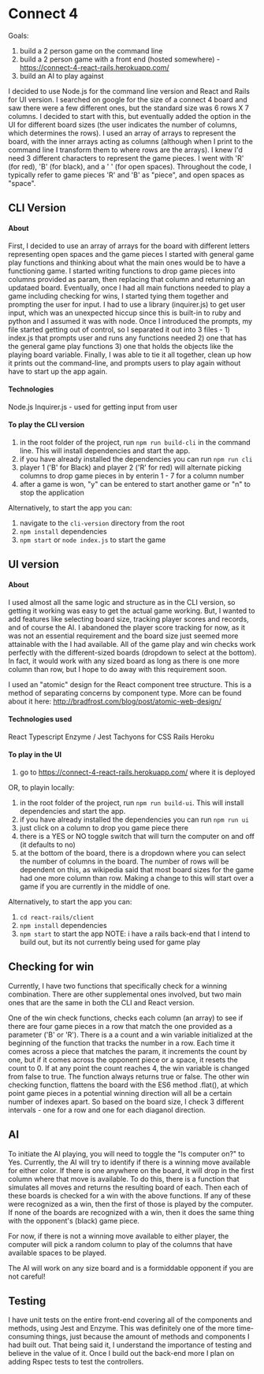 # Connect 4
Goals:
1) build a 2 person game on the command line
2) build a 2 person game with a front end (hosted somewhere) - https://connect-4-react-rails.herokuapp.com/
3) build an AI to play against

I decided to use Node.js for the command line version and React and Rails for UI version. I searched on google for the size of a connect 4 board and saw there were a few different ones, but the standard size was 6 rows X 7 columns. I decided to start with this, but eventually added the option in the UI for different board sizes (the user indicates the number of columns, which determines the rows). I used an array of arrays to represent the board, with the inner arrays acting as columns (although when I print to the command line I transform them to where rows are the arrays). I knew I'd need 3 different characters to represent the game pieces. I went with 'R' (for red), 'B' (for black), and a ' ' (for open spaces). Throughout the code, I typically refer to game pieces 'R' and 'B' as "piece", and open spaces as "space". 

## CLI Version
#### About 
First, I decided to use an array of arrays for the board with different letters representing open spaces and the game pieces I started with general game play functions and thinking about what the main ones would be to have a functioning game. I started writing functions to drop game pieces into columns provided as param, then replacing that column and returning an updataed board. Eventually, once I had all main functions needed to play a game including checking for wins, I started tying them together and prompting the user for input. I had to use a library (inquirer.js) to get user input, which was an unexpected hiccup since this is built-in to ruby and python and I assumed it was with node. Once I introduced the prompts, my file started getting out of control, so I separated it out into 3 files - 1) index.js that prompts user and runs any functions needed 2) one that has the general game play functions 3) one that holds the objects like the playing board variable. Finally, I was able to tie it all together, clean up how it prints out the command-line, and prompts users to play again without have to start up the app again. 

#### Technologies
Node.js
Inquirer.js - used for getting input from user

#### To play the CLI version 
1) in the root folder of the project, run `npm run build-cli` in the command line. This will install dependencies and start the app. 
2) if you have already installed the dependencies you can run `npm run cli`
3) player 1 ('B' for Black) and player 2 ('R' for red) will alternate picking columns to drop game pieces in by enterin 1 - 7 for a column number
4) after a game is won, "y" can be entered to start another game or "n" to stop the application

Alternatively, to start the app you can:
1) navigate to the `cli-version` directory from the root
2) `npm install` dependencies
3) `npm start` or `node index.js` to start the game

## UI version
#### About
I used almost all the same logic and structure as in the CLI version, so getting it working was easy to get the actual game working. But, I wanted to add features like selecting board size, tracking player scores and records, and of course the AI. I abandoned the player score tracking for now, as it was not an essential requirement and the board size just seemed more attainable with the I had available. All of the game play and win checks work perfectly with the different-sized boards (dropdown to select at the bottom). In fact, it would work with any sized board as long as there is one more column than row, but I hope to do away with this requirement soon. 

I used an "atomic" design for the React component tree structure. This is a method of separating concerns by component type. More can be found about it here: http://bradfrost.com/blog/post/atomic-web-design/

#### Technologies used
React
Typescript
Enzyme / Jest
Tachyons for CSS
Rails
Heroku

#### To play in the UI
1) go to https://connect-4-react-rails.herokuapp.com/ where it is deployed

OR, to playin locally:
1) in the root folder of the project, run `npm run build-ui`. This will install dependencies and start the app. 
2) if you have already installed the dependencies you can run `npm run ui`
3) just click on a column to drop you game piece there
4) there is a YES or NO toggle switch that will turn the computer on and off (it defaults to no)
5) at the bottom of the board, there is a dropdown where you can select the number of columns in the board. The number of rows will be dependent on this, as wikipedia said that most board sizes for the game had one more column than row. Making a change to this will start over a game if you are currently in the middle of one. 

Alternatively, to start the app you can:
1) `cd react-rails/client`
2) `npm install` dependencies
3) `npm start` to start the app
NOTE: i have a rails back-end that I intend to build out, but its not currently being used for game play

## Checking for win
Currently, I have two functions that specifically check for a winning combination. There are other supplemental ones involved, but two main ones that are the same in both the CLI and React version.

One of the win check functions, checks each column (an array) to see if there are four game pieces in a row that match the one provided as a parameter ('B' or 'R'). There is a a count and a win variable initialized at the beginning of the function that tracks the number in a row. Each time it comes across a piece that matches the param, it increments the count by one, but if it comes across the opponent piece or a space, it resets the count to 0. If at any point the count reaches 4, the win variable is changed from false to true. The function always returns true or false. The other win checking function, flattens the board with the ES6 method .flat(), at which point game pieces in a potential winning direction will all be a certain number of indexes apart. So based on the board size, I check 3 different intervals - one for a row and one for each diaganol direction. 

## AI
To initiate the AI playing, you will need to toggle the "Is computer on?" to Yes. Currently, the AI will try to identify if there is a winning move available for either color. If there is one anywhere on the board, it will drop in the first column where that move is available. To do this, there is a function that simulates all moves and returns the resulting board of each. Then each of these boards is checked for a win with the above functions. If any of these were recognized as a win, then the first of those is played by the computer. If none of the boards are recognized with a win, then it does the same thing with the opponent's (black) game piece. 

For now, if there is not a winning move available to either player, the computer will pick a random column to play of the columns that have available spaces to be played. 

The AI will work on any size board and is a formiddable opponent if you are not careful!

## Testing
I have unit tests on the entire front-end covering all of the components and methods, using Jest and Enzyme. This was definitely one of the more time-consuming things, just because the amount of methods and components I had built out. That being said it, I understand the importance of testing and believe in the value of it. Once I build out the back-end more I plan on adding Rspec tests to test the controllers. 